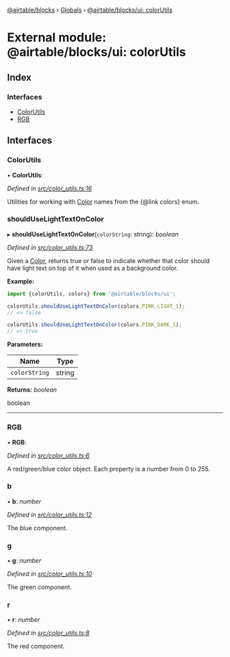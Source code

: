 [@airtable/blocks](../README.md) › [Globals](../globals.md) ›
[@airtable/blocks/ui: colorUtils](_airtable_blocks_ui__colorutils.md)

# External module: @airtable/blocks/ui: colorUtils

## Index

### Interfaces

-   [ColorUtils](_airtable_blocks_ui__colorutils.md#colorutils)
-   [RGB](_airtable_blocks_ui__colorutils.md#rgb)

## Interfaces

### ColorUtils

• **ColorUtils**:

_Defined in
[src/color_utils.ts:16](https://github.com/airtable/blocks/blob/@airtable/blocks@0.0.36/packages/sdk/src/color_utils.ts#L16)_

Utilities for working with [Color](_airtable_blocks_ui__colors.md#color) names from the {@link
colors} enum.

### shouldUseLightTextOnColor

▸ **shouldUseLightTextOnColor**(`colorString`: string): _boolean_

_Defined in
[src/color_utils.ts:73](https://github.com/airtable/blocks/blob/@airtable/blocks@0.0.36/packages/sdk/src/color_utils.ts#L73)_

Given a [Color](_airtable_blocks_ui__colors.md#color), returns true or false to indicate whether
that color should have light text on top of it when used as a background color.

**Example:**

```js
import {colorUtils, colors} from '@airtable/blocks/ui';

colorUtils.shouldUseLightTextOnColor(colors.PINK_LIGHT_1);
// => false

colorUtils.shouldUseLightTextOnColor(colors.PINK_DARK_1);
// => true
```

**Parameters:**

| Name          | Type   |
| ------------- | ------ |
| `colorString` | string |

**Returns:** _boolean_

boolean

---

### RGB

• **RGB**:

_Defined in
[src/color_utils.ts:6](https://github.com/airtable/blocks/blob/@airtable/blocks@0.0.36/packages/sdk/src/color_utils.ts#L6)_

A red/green/blue color object. Each property is a number from 0 to 255.

### b

• **b**: _number_

_Defined in
[src/color_utils.ts:12](https://github.com/airtable/blocks/blob/@airtable/blocks@0.0.36/packages/sdk/src/color_utils.ts#L12)_

The blue component.

### g

• **g**: _number_

_Defined in
[src/color_utils.ts:10](https://github.com/airtable/blocks/blob/@airtable/blocks@0.0.36/packages/sdk/src/color_utils.ts#L10)_

The green component.

### r

• **r**: _number_

_Defined in
[src/color_utils.ts:8](https://github.com/airtable/blocks/blob/@airtable/blocks@0.0.36/packages/sdk/src/color_utils.ts#L8)_

The red component.

